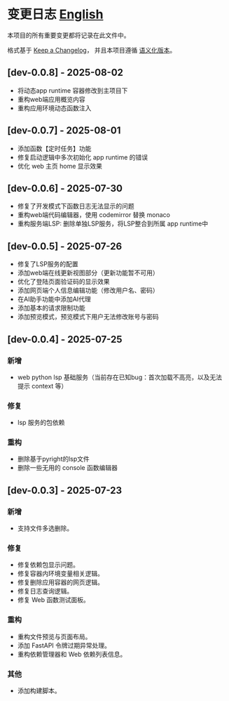 # 变更日志 [English](CHANGELOG.md)

本项目的所有重要变更都将记录在此文件中。

格式基于 [Keep a Changelog](https://keepachangelog.com/zh-CN/1.0.0/)，
并且本项目遵循 [语义化版本](https://semver.org/spec/v2.0.0.html)。

## [dev-0.0.8] - 2025-08-02
- 将动态app runtime 容器修改到主项目下  
- 重构web端应用概览内容
- 重构应用环境动态函数注入

## [dev-0.0.7] - 2025-08-01
- 添加函数【定时任务】功能
- 修复启动逻辑中多次初始化 app runtime 的错误
- 优化 web 主页 home 显示效果


## [dev-0.0.6] - 2025-07-30
- 修复了开发模式下函数日志无法显示的问题
- 重构web端代码编辑器，使用 codemirror 替换 monaco
- 重构服务端LSP: 删除单独LSP服务，将LSP整合到所属 app runtime中

## [dev-0.0.5] - 2025-07-26
- 修复了LSP服务的配置
- 添加web端在线更新视图部分（更新功能暂不可用）
- 优化了登陆页面验证码的显示效果
- 添加网页端个人信息编辑功能（修改用户名、密码）
- 在AI助手功能中添加AI代理
- 添加基本的请求限制功能
- 添加预览模式，预览模式下用户无法修改账号与密码

## [dev-0.0.4] - 2025-07-25

### 新增
- web python lsp 基础服务（当前存在已知bug：首次加载不高亮，以及无法提示 context 等）

### 修复
- lsp 服务的包依赖

### 重构
- 删除基于pyright的lsp文件
- 删除一些无用的 console 函数编辑器


## [dev-0.0.3] - 2025-07-23

### 新增
- 支持文件多选删除。

### 修复
- 修复依赖包显示问题。
- 修复容器内环境变量相关逻辑。
- 修复删除应用容器的网页逻辑。
- 修复日志查询逻辑。
- 修复 Web 函数测试面板。

### 重构
- 重构文件预览与页面布局。
- 添加 FastAPI 令牌过期异常处理。
- 重构依赖管理器和 Web 依赖列表信息。

### 其他
- 添加构建脚本。
